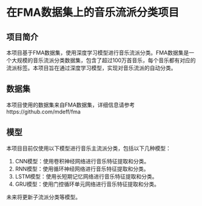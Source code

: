 # 在FMA数据集上的音乐流派分类项目

## 项目简介

本项目基于FMA数据集，使用深度学习模型进行音乐流派分类。FMA数据集是一个大规模的音乐流派分类数据集，包含了超过100万首音乐，每个音乐都有对应的流派标签。本项目旨在通过深度学习模型，实现对音乐流派的自动分类。

## 数据集

本项目使用的数据集来自FMA数据集，详细信息请参考https://github.com/mdeff/fma

## 模型

本项目目前仅使用以下模型进行音乐主流派分类，包括以下几种模型：

1. CNN模型：使用卷积神经网络进行音乐特征提取和分类。
2. RNN模型：使用循环神经网络进行音乐特征提取和分类。
3. LSTM模型：使用长短期记忆网络进行音乐特征提取和分类。
4. GRU模型：使用门控循环单元网络进行音乐特征提取和分类。

未来将更新子流派分类等模型。